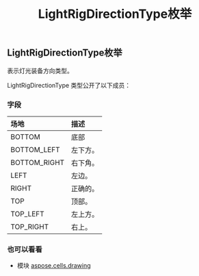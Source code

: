 ﻿---
title: LightRigDirectionType枚举
second_title: Aspose.Cells for Python via .NET API 参考文献
description:
type: docs
weight: 910
url: /zh/python-net/aspose.cells.drawing/lightrigdirectiontype/
is_root: false
---
## LightRigDirectionType枚举
表示灯光装备方向类型。



LightRigDirectionType 类型公开了以下成员：

### 字段
|场地|描述|
| :- | :- |
| BOTTOM |底部|
| BOTTOM_LEFT |左下方。|
| BOTTOM_RIGHT |右下角。|
| LEFT |左边。|
| RIGHT |正确的。|
| TOP |顶部。|
| TOP_LEFT |左上方。|
| TOP_RIGHT |右上。|



### 也可以看看
* 模块 [aspose.cells.drawing](..)
